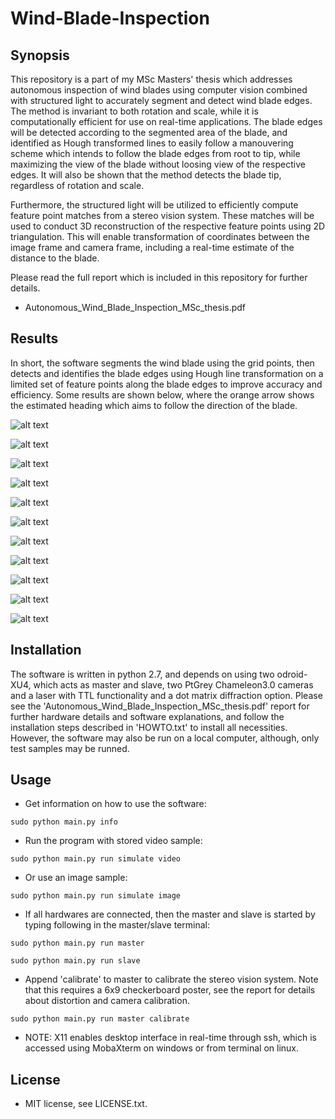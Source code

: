 # Wind-Blade-Inspection

## Synopsis

This repository is a part of my MSc Masters' thesis which addresses autonomous inspection of wind blades using computer vision combined with structured light to accurately segment and detect wind blade edges. The method is invariant to both rotation and scale, while it is computationally efficient for use on real-time applications. The blade edges will be detected according to the segmented area of the blade, and identified as Hough transformed lines to easily follow a manouvering scheme which intends to follow the blade edges from root to tip, while maximizing the view of the blade without loosing view of the respective edges. It will also be shown that the method detects the blade tip, regardless of rotation and scale.

Furthermore, the structured light will be utilized to efficiently compute feature point matches from a stereo vision system. These matches will be used to conduct 3D reconstruction of the respective feature points using 2D triangulation. This will enable transformation of coordinates between the image frame and camera frame, including a real-time estimate of the distance to the blade.

Please read the full report which is included in this repository for further details.
* Autonomous_Wind_Blade_Inspection_MSc_thesis.pdf

## Results

In short, the software segments the wind blade using the grid points, then detects and identifies the blade edges using Hough line transformation on a limited set of feature points along the blade edges to improve accuracy and efficiency.
Some results are shown below, where the orange arrow shows the estimated heading which aims to follow the direction of the blade.

![alt text](ResultFigures/normal_navigation.png)

![alt text](ResultFigures/normal_navigation_2.png)

![alt text](ResultFigures/normal_navigation_horizontal.png)

![alt text](ResultFigures/less_of_blade_2.png)

![alt text](ResultFigures/more_of_blade_2.png)

![alt text](ResultFigures/less_of_blade.png)

![alt text](ResultFigures/get_more_of_frame_manouvering_flipped.png)

![alt text](ResultFigures/get_more_of_frame_manouvering.png)

![alt text](ResultFigures/end_detected_2.png)

![alt text](ResultFigures/end_detected.png)

![alt text](ResultFigures/difficult_tip_decision.png)

## Installation

The software is written in python 2.7, and depends on using two odroid-XU4, which acts as master and slave, two PtGrey Chameleon3.0 cameras and a laser with TTL functionality and a dot matrix diffraction option. Please see the 'Autonomous_Wind_Blade_Inspection_MSc_thesis.pdf' report for further hardware details and software explanations, and follow the installation steps described in 'HOWTO.txt' to install all necessities. However, the software may also be run on a local computer, although, only test samples may be runned.

## Usage

* Get information on how to use the software:

```
sudo python main.py info
```

* Run the program with stored video sample:

```
sudo python main.py run simulate video
```

* Or use an image sample:

```
sudo python main.py run simulate image
```

* If all hardwares are connected, then the master and slave is started by typing following in the master/slave terminal:

```
sudo python main.py run master
```

```
sudo python main.py run slave
```

* Append 'calibrate' to master to calibrate the stereo vision system. Note that this requires a 6x9 checkerboard poster, see the report for details about distortion and camera calibration.

```
sudo python main.py run master calibrate
```

* NOTE: X11 enables desktop interface in real-time through ssh, which is accessed using MobaXterm on windows or from terminal on linux.


## License

* MIT license, see LICENSE.txt.

